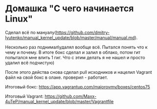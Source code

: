 # Домашка "С чего начинается Linux"

Сделал всё по мануалу(<https://github.com/dmitry-lyutenko/manual_kernel_update/blob/master/manual/manual.md>). 

Несколько раз поднимал\удалял вообще всё. Пытался понять что к чему и почему.
В итоге бокс сделал и залил в облако, потом гит попытался мне влить 1 гиг. Что с этим делать я не нашел и просто удалил всё подчистую)

После этого действа снова сделал pull исходников и нацелил Vagrant файл на свой бокс в олаке. проверил - работает.

Итоговый бокс: 
<https://app.vagrantup.com/majorovmv/boxes/centos75>

Итоговый Vagrant:
<https://github.com/Maxx-4uTeP/manual_kernel_update/blob/master/Vagrantfile>
